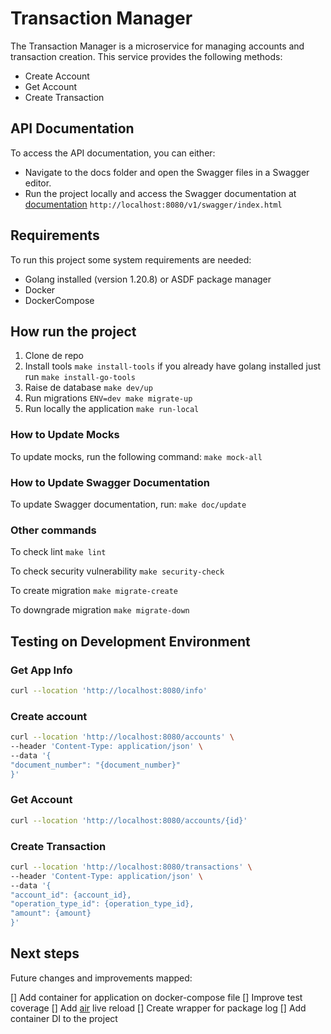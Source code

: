 # Transaction Manager

The Transaction Manager is a microservice for managing accounts and transaction creation. This service provides the following methods:

- Create Account
- Get Account
- Create Transaction
  
## API Documentation

To access the API documentation, you can either:

- Navigate to the docs folder and open the Swagger files in a Swagger editor.
- Run the project locally and access the Swagger documentation at [documentation](http://localhost:8080/v1/swagger/index.html) `http://localhost:8080/v1/swagger/index.html`

## Requirements

To run this project some system requirements are needed:

- Golang installed (version 1.20.8) or ASDF package manager
- Docker
- DockerCompose

## How run the project

1. Clone de repo
2. Install tools `make install-tools` if you already have golang installed just run `make install-go-tools`
3. Raise de database `make dev/up`
4. Run migrations `ENV=dev make migrate-up`
5. Run locally the application `make run-local`

### How to Update Mocks

To update mocks, run the following command:
    ```make mock-all```

### How to Update Swagger Documentation

To update Swagger documentation, run:
    ```make doc/update```

### Other commands

To check lint
    ```make lint```

To check security vulnerability
    ```make security-check```

To create migration
    ```make migrate-create```

To downgrade migration
    ```make migrate-down```

## Testing on Development Environment

### Get App Info

```bash
curl --location 'http://localhost:8080/info'
```

### Create account

```bash
curl --location 'http://localhost:8080/accounts' \
--header 'Content-Type: application/json' \
--data '{
"document_number": "{document_number}"
}'
```

### Get Account

```bash
curl --location 'http://localhost:8080/accounts/{id}'
```

### Create Transaction

```bash
curl --location 'http://localhost:8080/transactions' \
--header 'Content-Type: application/json' \
--data '{
"account_id": {account_id},
"operation_type_id": {operation_type_id},
"amount": {amount}
}'
```

## Next steps

Future changes and improvements mapped:

[] Add container for application on docker-compose file
[] Improve test coverage
[] Add [air](https://github.com/cosmtrek/air) live reload
[] Create wrapper for package log
[] Add container DI to the project

